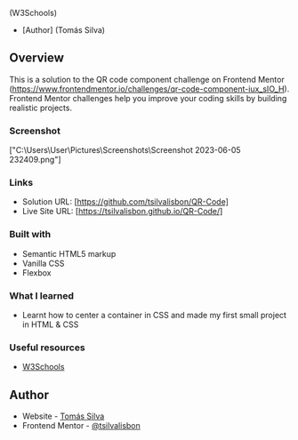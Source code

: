(W3Schools)
- [Author]
  (Tomás Silva)

## Overview
This is a solution to the QR code component challenge on Frontend Mentor (https://www.frontendmentor.io/challenges/qr-code-component-iux_sIO_H). Frontend Mentor challenges help you improve your coding skills by building realistic projects. 

### Screenshot

["C:\Users\User\Pictures\Screenshots\Screenshot 2023-06-05 232409.png"]

### Links

- Solution URL: [https://github.com/tsilvalisbon/QR-Code]
- Live Site URL: [https://tsilvalisbon.github.io/QR-Code/]

### Built with

- Semantic HTML5 markup
- Vanilla CSS
- Flexbox

### What I learned

- Learnt how to center a container in CSS and made my first small project in HTML & CSS

### Useful resources

- [W3Schools](https://www.w3schools.com/) 

## Author

- Website - [Tomás Silva](https://github.com/tsilvalisbon)
- Frontend Mentor - [@tsilvalisbon](https://www.frontendmentor.io/profile/tsilvalisbon)
